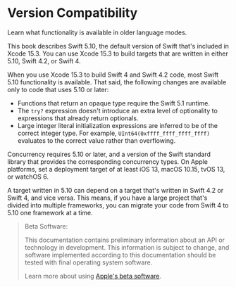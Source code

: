# Version Compatibility

Learn what functionality is available in older language modes.

This book describes Swift 5.10,
the default version of Swift that's included in Xcode 15.3.
You can use Xcode 15.3 to build targets
that are written in either 5.10, Swift 4.2, or Swift 4.

When you use Xcode 15.3 to build Swift 4 and Swift 4.2 code,
most Swift 5.10 functionality is available.
That said,
the following changes are available only to code that uses 5.10 or later:

- Functions that return an opaque type require the Swift 5.1 runtime.
- The `try?` expression doesn't introduce an extra level of optionality
  to expressions that already return optionals.
- Large integer literal initialization expressions are inferred
  to be of the correct integer type.
  For example, `UInt64(0xffff_ffff_ffff_ffff)` evaluates to the correct value
  rather than overflowing.

Concurrency requires 5.10 or later,
and a version of the Swift standard library
that provides the corresponding concurrency types.
On Apple platforms, set a deployment target
of at least iOS 13, macOS 10.15, tvOS 13, or watchOS 6.

A target written in 5.10 can depend on
a target that's written in Swift 4.2 or Swift 4,
and vice versa.
This means, if you have a large project
that's divided into multiple frameworks,
you can migrate your code from Swift 4 to 5.10
one framework at a time.

> Beta Software:
>
> This documentation contains preliminary information about an API or technology in development. This information is subject to change, and software implemented according to this documentation should be tested with final operating system software.
>
> Learn more about using [Apple's beta software](https://developer.apple.com/support/beta-software/).

<!--
This source file is part of the Swift.org open source project

Copyright (c) 2014 - 2022 Apple Inc. and the Swift project authors
Licensed under Apache License v2.0 with Runtime Library Exception

See https://swift.org/LICENSE.txt for license information
See https://swift.org/CONTRIBUTORS.txt for the list of Swift project authors
-->
